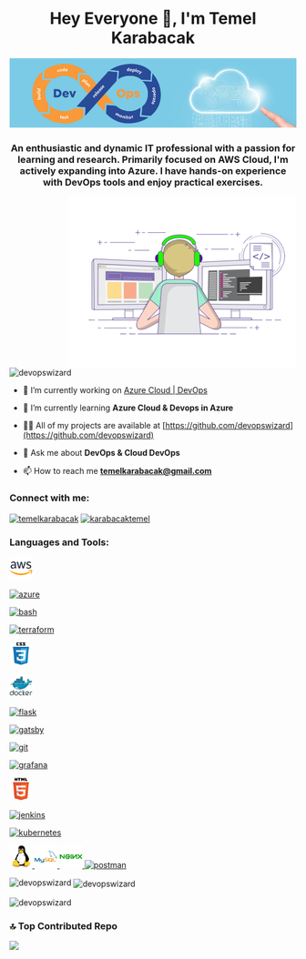<h1 align="center">Hey Everyone 👋, I'm Temel Karabacak</h1>
<div align="center"> <img src="https://raw.githubusercontent.com/devopswizard/devopswizard/main/banner-main.jpg"> </div>
<h3 align="center">An enthusiastic and dynamic IT professional with a passion for learning and research. Primarily focused on AWS Cloud, I'm actively expanding into Azure. I have hands-on experience with DevOps tools and enjoy practical exercises.</h3>
<img align="right" alt="Coding" width="400" src="https://raw.githubusercontent.com/devSouvik/devSouvik/master/gif3.gif">

<p align="left"> <img src="https://komarev.com/ghpvc/?username=devopswizard&label=Profile%20views&color=0e75b6&style=flat" alt="devopswizard" /> </p>

- 🔭 I’m currently working on [Azure Cloud | DevOps](https://www.youtube.com/watch?v=10jm7Waan8M&list=PLdpzxOOAlwvIcxgCUyBHVOcWs0Krjx9xR&pp=iAQB)

- 🌱 I’m currently learning **Azure Cloud & Devops in Azure**

- 👨‍💻 All of my projects are available at [https://github.com/devopswizard](https://github.com/devopswizard)

- 💬 Ask me about **DevOps & Cloud DevOps**

- 📫 How to reach me **temelkarabacak@gmail.com**


<h3 align="left">Connect with me:</h3>
<p align="left">
<a href="https://www.linkedin.com/in/temelkarabacak/" target="blank"><img align="center" src="https://raw.githubusercontent.com/rahuldkjain/github-profile-readme-generator/master/src/images/icons/Social/linked-in-alt.svg" alt="temelkarabacak" height="30" width="40" /></a>
<a href="https://x.com/karabacaktemel" target="blank"><img align="center" src="https://raw.githubusercontent.com/rahuldkjain/github-profile-readme-generator/master/src/images/icons/Social/twitter.svg" alt="karabacaktemel" height="30" width="40" /></a>

  
</p>

<h3 align="left">Languages and Tools:</h3>
<p align="left"> <a href="https://aws.amazon.com" target="_blank" rel="noreferrer"> <img src="https://raw.githubusercontent.com/devicons/devicon/master/icons/amazonwebservices/amazonwebservices-original-wordmark.svg" alt="aws" width="40" height="40"/> </a> 

<a href="https://azure.microsoft.com/en-in/" target="_blank" rel="noreferrer"> <img src="https://www.vectorlogo.zone/logos/microsoft_azure/microsoft_azure-icon.svg" alt="azure" width="40" height="40"/> </a> 

<a href="https://www.gnu.org/software/bash/" target="_blank" rel="noreferrer"> <img src="https://www.vectorlogo.zone/logos/gnu_bash/gnu_bash-icon.svg" alt="bash" width="40" height="40"/> </a> 

<a href="https://www.terraform.io/" target="_blank" rel="noreferrer"> <img src="https://www.vectorlogo.zone/logos/terraformio/terraformio-ar21.svg" alt="terraform" width="40" height="40"/> </a> 

<a href="https://www.w3schools.com/css/" target="_blank" rel="noreferrer"> <img src="https://raw.githubusercontent.com/devicons/devicon/master/icons/css3/css3-original-wordmark.svg" alt="css3" width="40" height="40"/> </a> 

<a href="https://www.docker.com/" target="_blank" rel="noreferrer"> <img src="https://raw.githubusercontent.com/devicons/devicon/master/icons/docker/docker-original-wordmark.svg" alt="docker" width="40" height="40"/> </a> 

<a href="https://flask.palletsprojects.com/" target="_blank" rel="noreferrer"> <img src="https://www.vectorlogo.zone/logos/pocoo_flask/pocoo_flask-icon.svg" alt="flask" width="40" height="40"/> </a> 

<a href="https://www.gatsbyjs.com/" target="_blank" rel="noreferrer"> <img src="https://www.vectorlogo.zone/logos/gatsbyjs/gatsbyjs-icon.svg" alt="gatsby" width="40" height="40"/> </a> 

<a href="https://git-scm.com/" target="_blank" rel="noreferrer"> <img src="https://www.vectorlogo.zone/logos/git-scm/git-scm-icon.svg" alt="git" width="40" height="40"/> </a> 

<a href="https://grafana.com" target="_blank" rel="noreferrer"> <img src="https://www.vectorlogo.zone/logos/grafana/grafana-icon.svg" alt="grafana" width="40" height="40"/> 

</a> <a href="https://www.w3.org/html/" target="_blank" rel="noreferrer"> <img src="https://raw.githubusercontent.com/devicons/devicon/master/icons/html5/html5-original-wordmark.svg" alt="html5" width="40" height="40"/> </a> 

<a href="https://www.jenkins.io" target="_blank" rel="noreferrer"> <img src="https://www.vectorlogo.zone/logos/jenkins/jenkins-icon.svg" alt="jenkins" width="40" height="40"/> </a> 

<a href="https://kubernetes.io" target="_blank" rel="noreferrer"> <img src="https://www.vectorlogo.zone/logos/kubernetes/kubernetes-icon.svg" alt="kubernetes" width="40" height="40"/> </a> 

<a href="https://www.linux.org/" target="_blank" rel="noreferrer"> <img src="https://raw.githubusercontent.com/devicons/devicon/master/icons/linux/linux-original.svg" alt="linux" width="40" height="40"/> </a> <a href="https://www.mysql.com/" target="_blank" rel="noreferrer"> <img src="https://raw.githubusercontent.com/devicons/devicon/master/icons/mysql/mysql-original-wordmark.svg" alt="mysql" width="40" height="40"/> </a> <a href="https://www.nginx.com" target="_blank" rel="noreferrer"> <img src="https://raw.githubusercontent.com/devicons/devicon/master/icons/nginx/nginx-original.svg" alt="nginx" width="40" height="40"/> </a> <a href="https://postman.com" target="_blank" rel="noreferrer"> <img src="https://www.vectorlogo.zone/logos/getpostman/getpostman-icon.svg" alt="postman" width="40" height="40"/> </a> 


<p><img align="left" src="https://github-readme-stats.vercel.app/api/top-langs?username=devopswizard&show_icons=true&locale=en&layout=compact" alt="devopswizard" /></p>

<p>&nbsp;<img align="center" src="https://github-readme-stats.vercel.app/api?username=devopswizard&show_icons=true&locale=en" alt="devopswizard" /></p>

<p><img align="center" src="https://github-readme-streak-stats.herokuapp.com/?user=devopswizard&" alt="devopswizard" /></p>

### 🔝 Top Contributed Repo
![](https://github-contributor-stats.vercel.app/api?username=devopswizard&limit=5&theme=flat&combine_all_yearly_contributions=true)
